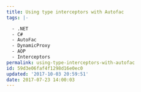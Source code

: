 ```yaml
---
title: Using type interceptors with Autofac
tags: |-

  - .NET
  - C#
  - AutoFac
  - DynamicProxy
  - AOP
  - Interceptors
permalink: using-type-interceptors-with-autofac
id: 59d3e06faf4f1298d16e0ec0
updated: '2017-10-03 20:59:51'
date: 2017-07-23 14:00:03
---
```

